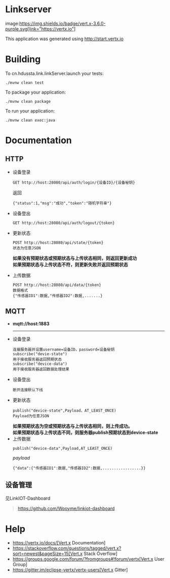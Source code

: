 Linkserver
==

image:https://img.shields.io/badge/vert.x-3.6.0-purple.svg[link="https://vertx.io"]

This application was generated using http://start.vertx.io

Building
==

To cn.hdussta.link.linkServer.launch your tests:
```
./mvnw clean test
```

To package your application:
```
./mvnw clean package
```

To run your application:
```
./mvnw clean exec:java
```

Documentation
==
HTTP
-----
* 设备登录
  ```
  GET http://host:28080/api/auth/login/{设备ID}/{设备秘钥}
  ```
  返回
  ```
  {"status":1,"msg":"成功","token":"随机字符串"}
  ```

* 设备登出
  ```
  GET http://host:28080/api/auth/logout/{token}
  ```
* 更新状态
  ```
  POST http://host:28080/api/state/{token}
  状态为任意JSON
  ```
  **如果没有预期状态或预期状态与上传状态相同，则返回更新成功**  
  **如果预期状态与上传状态不符，则更新失败并返回预期状态**
* 上传数据
  ```
  POST http://host:28080/api/data/{token}
  数据格式
  {"传感器ID1":数据,"传感器ID2":数据,.......}
  ```

MQTT
-----
* **mqtt://host:1883**
  ******
* 设备登录
  ```
  连接服务器并设置username=设备ID，password=设备秘钥
  subscribe("devie-state")
  用于接收服务器返回预期状态
  subscribe("device-data")
  用于接收服务器返回数据处理结果
  ```
* 设备登出
  ```
  断开连接默认下线
  ```
* 更新状态
  ```
  publish("device-state",Payload，AT_LEAST_ONCE)
  Payload为任意JSON
  ```
  **如果预期状态为空或预期状态与上传状态相同，则上传成功。**  
  **如果预期状态与上传状态不同，则服务器publish预期状态到device-state**
* 上传数据
  ```
  publish("device-data",Payload,AT_LEAST_ONCE)
  ```
  *payload*
  ```
  {"data":{"传感器ID1":数据,"传感器ID2":数据,.................}}
  ```

设备管理
----
见LinkIOT-Dashboard
> https://github.com/Wooyme/linkiot-dashboard

Help
==

* https://vertx.io/docs/[Vert.x Documentation]
* https://stackoverflow.com/questions/tagged/vert.x?sort=newest&pageSize=15[Vert.x Stack Overflow]
* https://groups.google.com/forum/?fromgroups#!forum/vertx[Vert.x User Group]
* https://gitter.im/eclipse-vertx/vertx-users[Vert.x Gitter]


